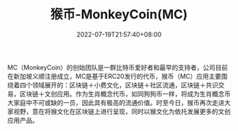 ﻿---
weight: 
title: "猴币-MonkeyCoin(MC)"
description: "MC（MonkeyCoin）的创始团队是一群比特币爱好者和最早的支持者，公司目前在新加坡义顺注册成立，MC是基于ERC20发行的代币，猴币（MC）应用主要围绕着四个领域展开的：区块链＋小费..."
date: 2022-07-19T21:57:40+08:00
lastmod: 2022-07-19T16:45:40+08:00
draft: false
authors: ["浮尘"]
featuredImage: "houbi-monkeycoinmc.webp"
link: "http://www.houcoin.com/"
tags: ["数字代币","猴币-MonkeyCoin(MC)"]
categories: ["navigation"]
navigation: ["数字代币"]
lightgallery: true
toc: true
pinned: false
recommend: false
recommend1: false
---
MC（MonkeyCoin）的创始团队是一群比特币爱好者和最早的支持者，公司目前在新加坡义顺注册成立，MC是基于ERC20发行的代币，猴币（MC）应用主要围绕着四个领域展开的：区块链＋小费文化，区块链＋社区流通，区块链＋共识交易，区块链＋文创应用。作为生肖概念代币，如同狗狗币一样，将成为生肖概念币大家庭中不可或缺的一员，因此具有极高的流通价值。时至今日，猴币再次走进大家视野，意在将猴文化在区块链上进行呈现，同时以猴文化为依托发展更多的文创应用产品。
